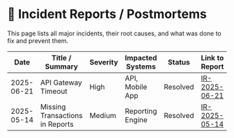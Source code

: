 # 🚨 Incident Reports / Postmortems

This page lists all major incidents, their root causes, and what was done to fix and prevent them.

| Date       | Title / Summary                  | Severity | Impacted Systems | Status  | Link to Report         |
|------------|----------------------------------|----------|------------------|---------|------------------------|
| 2025-06-21 | API Gateway Timeout              | High     | API, Mobile App  | Resolved| [IR-2025-06-21](incidents/IR-2025-06-21.md) |
| 2025-05-14 | Missing Transactions in Reports  | Medium   | Reporting Engine | Resolved| [IR-2025-05-14](incidents/IR-2025-05-14.md) |
